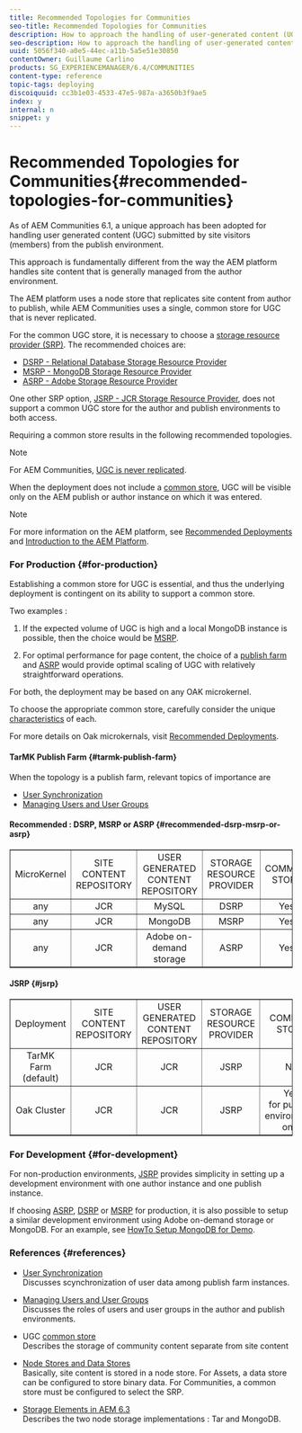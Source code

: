 ```yaml
---
title: Recommended Topologies for Communities
seo-title: Recommended Topologies for Communities
description: How to approach the handling of user-generated content (UGC)
seo-description: How to approach the handling of user-generated content (UGC)
uuid: 5056f340-a0e5-44ec-a11b-5a5e51e30850
contentOwner: Guillaume Carlino
products: SG_EXPERIENCEMANAGER/6.4/COMMUNITIES
content-type: reference
topic-tags: deploying
discoiquuid: cc3b1e03-4533-47e5-987a-a3650b3f9ae5
index: y
internal: n
snippet: y
---
```


# Recommended Topologies for Communities{#recommended-topologies-for-communities}

As of AEM Communities 6.1, a unique approach has been adopted for handling user generated content (UGC) submitted by site visitors (members) from the publish environment.

This approach is fundamentally different from the way the AEM platform handles site content that is generally managed from the author environment.

The AEM platform uses a node store that replicates site content from author to publish, while AEM Communities uses a single, common store for UGC that is never replicated.

For the common UGC store, it is necessary to choose a [storage resource provider (SRP)](../../communities/using/working-with-srp.md). The recommended choices are:

* [DSRP - Relational Database Storage Resource Provider](../../communities/using/dsrp.md)
* [MSRP - MongoDB Storage Resource Provider](../../communities/using/msrp.md)
* [ASRP - Adobe Storage Resource Provider](../../communities/using/asrp.md)

One other SRP option, [JSRP - JCR Storage Resource Provider](../../communities/using/jsrp.md), does not support a common UGC store for the author and publish environments to both access.

Requiring a common store results in the following recommended topologies.

>[!NOTE]
>
>For AEM Communities, [UGC is never replicated](../../communities/using/working-with-srp.md#ugc-never-replicated). 
>
>When the deployment does not include a [common store](../../communities/using/working-with-srp.md), UGC will be visible only on the AEM publish or author instance on which it was entered.

>[!NOTE]
>
>For more information on the AEM platform, see [Recommended Deployments](../../sites/deploying/using/recommended-deploys.md) and [Introduction to the AEM Platform](../../sites/deploying/using/data-store-config.md).

### For Production {#for-production}

Establishing a common store for UGC is essential, and thus the underlying deployment is contingent on its ability to support a common store.

Two examples :

1) If the expected volume of UGC is high and a local MongoDB instance is possible, then the choice would be [MSRP](../../communities/using/msrp.md).

2) For optimal performance for page content, the choice of a [publish farm](../../sites/deploying/using/recommended-deploys.md#tarmk-farm) and [ASRP](../../communities/using/asrp.md) would provide optimal scaling of UGC with relatively straightforward operations.

For both, the deployment may be based on any OAK microkernel.

To choose the appropriate common store, carefully consider the unique [characteristics](../../communities/using/working-with-srp.md#srpoptionscharacteristics) of each.

For more details on Oak microkernals, visit [Recommended Deployments](../../sites/deploying/using/recommended-deploys.md).

#### TarMK Publish Farm {#tarmk-publish-farm}

When the topology is a publish farm, relevant topics of importance are

* [User Synchronization](../../communities/using/sync.md)
* [Managing Users and User Groups](../../communities/using/users.md)

#### Recommended : DSRP, MSRP or ASRP {#recommended-dsrp-msrp-or-asrp}

<table border="1" cellpadding="2" cellspacing="2" width="100%"> 
 <tbody>
  <tr>
   <td style="text-align: center;">MicroKernel</td> 
   <td style="text-align: center;">SITE CONTENT<br /> REPOSITORY</td> 
   <td style="text-align: center;">USER GENERATED CONTENT<br /> REPOSITORY</td> 
   <td style="text-align: center;">STORAGE RESOURCE PROVIDER</td> 
   <td style="text-align: center;">COMMON STORE </td> 
  </tr>
  <tr>
   <td style="text-align: center;">any</td> 
   <td style="text-align: center;">JCR</td> 
   <td style="text-align: center;">MySQL</td> 
   <td style="text-align: center;">DSRP</td> 
   <td style="text-align: center;">Yes</td> 
  </tr>
  <tr>
   <td style="text-align: center;">any</td> 
   <td style="text-align: center;">JCR</td> 
   <td style="text-align: center;">MongoDB</td> 
   <td style="text-align: center;">MSRP</td> 
   <td style="text-align: center;">Yes</td> 
  </tr>
  <tr>
   <td style="text-align: center;">any</td> 
   <td style="text-align: center;">JCR</td> 
   <td style="text-align: center;">Adobe on-demand<br /> storage</td> 
   <td style="text-align: center;">ASRP</td> 
   <td style="text-align: center;">Yes</td> 
  </tr>
 </tbody>
</table>

#### JSRP {#jsrp}

<table border="1" cellpadding="2" cellspacing="2" width="100%"> 
 <tbody>
  <tr>
   <td style="text-align: center;">Deployment</td> 
   <td style="text-align: center;">SITE CONTENT<br /> REPOSITORY</td> 
   <td style="text-align: center;">USER GENERATED CONTENT<br /> REPOSITORY</td> 
   <td style="text-align: center;">STORAGE RESOURCE PROVIDER</td> 
   <td style="text-align: center;">COMMON STORE </td> 
  </tr>
  <tr>
   <td style="text-align: center;">TarMK Farm (default)</td> 
   <td style="text-align: center;">JCR</td> 
   <td style="text-align: center;">JCR</td> 
   <td style="text-align: center;">JSRP</td> 
   <td style="text-align: center;">No<br /> </td> 
  </tr>
  <tr>
   <td style="text-align: center;">Oak Cluster</td> 
   <td style="text-align: center;">JCR</td> 
   <td style="text-align: center;">JCR</td> 
   <td style="text-align: center;">JSRP</td> 
   <td style="text-align: center;">Yes<br /> for publish environment only</td> 
  </tr>
 </tbody>
</table>

### For Development {#for-development}

For non-production environments, [JSRP](../../communities/using/jsrp.md) provides simplicity in setting up a development environment with one author instance and one publish instance.

If choosing [ASRP](../../communities/using/asrp.md), [DSRP](../../communities/using/dsrp.md) or [MSRP](../../communities/using/msrp.md) for production, it is also possible to setup a similar development environment using Adobe on-demand storage or MongoDB. For an example, see [HowTo Setup MongoDB for Demo](../../communities/using/demo-mongo.md).

### References {#references}

* [User Synchronization](../../communities/using/sync.md)  
  Discusses scynchronization of user data among publish farm instances.

* [Managing Users and User Groups](../../communities/using/users.md)  
  Discusses the roles of users and user groups in the author and publish environments.

* UGC [common store](../../communities/using/working-with-srp.md)  
  Describes the storage of community content separate from site content

* [Node Stores and Data Stores](../../sites/deploying/using/data-store-config.md)  
  Basically, site content is stored in a node store. For Assets, a data store can be configured to store binary data. For Communities, a common store must be configured to select the SRP.

* [Storage Elements in AEM 6.3](../../sites/deploying/using/storage-elements-in-aem-6.md)  
  Describes the two node storage implementations : Tar and MongoDB.

